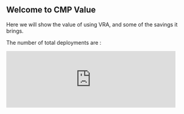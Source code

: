 ## Welcome to CMP Value

Here we will show the value of using VRA, and some of the savings it brings.

The number of total deployments are : 

<iframe width="450" height="150" style="border: 0px solid #cccccc;" src="https://thingspeak.com/channels/928804/widgets/126404"></iframe>
